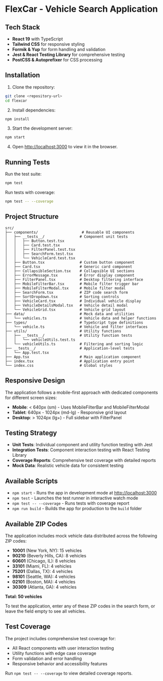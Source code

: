 # FlexCar - Vehicle Search Application

## Tech Stack

- **React 19** with TypeScript
- **Tailwind CSS** for responsive styling
- **Formik & Yup** for form handling and validation
- **Jest & React Testing Library** for comprehensive testing
- **PostCSS & Autoprefixer** for CSS processing

## Installation

1. Clone the repository:

```bash
git clone <repository-url>
cd flexcar
```

2. Install dependencies:

```bash
npm install
```

3. Start the development server:

```bash
npm start
```

4. Open [http://localhost:3000](http://localhost:3000) to view it in the browser.

## Running Tests

Run the test suite:

```bash
npm test
```

Run tests with coverage:

```bash
npm test -- --coverage
```

## Project Structure

```
src/
├── components/                    # Reusable UI components
│   ├── __tests__/                # Component unit tests
│   │   ├── Button.test.tsx
│   │   ├── Card.test.tsx
│   │   ├── FilterPanel.test.tsx
│   │   ├── SearchForm.test.tsx
│   │   └── VehicleCard.test.tsx
│   ├── Button.tsx                # Custom button component
│   ├── Card.tsx                  # Generic card component
│   ├── CollapsibleSection.tsx    # Collapsible UI sections
│   ├── ErrorMessage.tsx          # Error display component
│   ├── FilterPanel.tsx           # Desktop filtering interface
│   ├── MobileFilterBar.tsx       # Mobile filter trigger bar
│   ├── MobileFilterModal.tsx     # Mobile filter modal
│   ├── SearchForm.tsx            # ZIP code search form
│   ├── SortDropdown.tsx          # Sorting controls
│   ├── VehicleCard.tsx           # Individual vehicle display
│   ├── VehicleDetailsModal.tsx   # Vehicle detail modal
│   └── VehicleGrid.tsx           # Vehicle grid layout
├── data/                         # Mock data and utilities
│   └── vehicles.ts               # Vehicle data and helper functions
├── types/                        # TypeScript type definitions
│   └── vehicle.ts                # Vehicle and filter interfaces
├── utils/                        # Utility functions
│   ├── __tests__/                # Utility function tests
│   │   └── vehicleUtils.test.ts
│   └── vehicleUtils.ts           # Filtering and sorting logic
├── __tests__/                    # Application-level tests
│   └── App.test.tsx
├── App.tsx                       # Main application component
├── index.tsx                     # Application entry point
└── index.css                     # Global styles
```

## Responsive Design

The application follows a mobile-first approach with dedicated components for different screen sizes:

- **Mobile**: < 640px (sm) - Uses MobileFilterBar and MobileFilterModal
- **Tablet**: 640px - 1024px (md-lg) - Responsive grid layout
- **Desktop**: > 1024px (lg+) - Full sidebar with FilterPanel

## Testing Strategy

- **Unit Tests**: Individual component and utility function testing with Jest
- **Integration Tests**: Component interaction testing with React Testing Library
- **Coverage Reports**: Comprehensive test coverage with detailed reports
- **Mock Data**: Realistic vehicle data for consistent testing

## Available Scripts

- `npm start` - Runs the app in development mode at [http://localhost:3000](http://localhost:3000)
- `npm test` - Launches the test runner in interactive watch mode
- `npm test -- --coverage` - Runs tests with coverage report
- `npm run build` - Builds the app for production to the `build` folder

## Available ZIP Codes

The application includes mock vehicle data distributed across the following ZIP codes:

- **10001** (New York, NY): 15 vehicles
- **90210** (Beverly Hills, CA): 8 vehicles
- **60601** (Chicago, IL): 8 vehicles
- **33101** (Miami, FL): 4 vehicles
- **75201** (Dallas, TX): 4 vehicles
- **98101** (Seattle, WA): 4 vehicles
- **02101** (Boston, MA): 4 vehicles
- **30309** (Atlanta, GA): 4 vehicles

**Total: 50 vehicles**

To test the application, enter any of these ZIP codes in the search form, or leave the field empty to see all vehicles.

## Test Coverage

The project includes comprehensive test coverage for:

- All React components with user interaction testing
- Utility functions with edge case coverage
- Form validation and error handling
- Responsive behavior and accessibility features

Run `npm test -- --coverage` to view detailed coverage reports.
